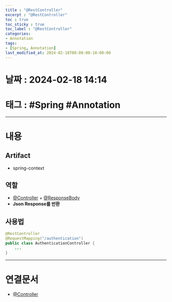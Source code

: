 ```yaml
---
title : "@RestController"
excerpt : "@RestController"
toc : true
toc_sticky : true
toc_label : "@RestController"
categories:
- Annotation
tags:
- [Spring, Annotation]
last_modified_at: 2024-02-18T08:00:00-10:00:00
---
```


# 날짜 : 2024-02-18 14:14

# 태그 : #Spring #Annotation
---

# 내용

## Artifact
- spring-context

## 역할
- [@Controller](../../annotation/annotation-@Controller) + [@ResponseBody](../../annotation/annotation-@ResponseBody)
- **Json Response를 반환**

## 사용법

```java
@RestController  
@RequestMapping("/authentication")  
public class AuthenticationController {
	...
}
```

---

# 연결문서
- [@Controller](../../annotation/annotation-@Controller)
